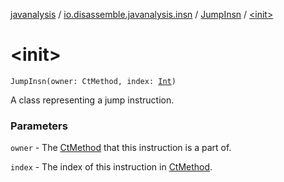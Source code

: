 [javanalysis](../../index.md) / [io.disassemble.javanalysis.insn](../index.md) / [JumpInsn](index.md) / [&lt;init&gt;](./-init-.md)

# &lt;init&gt;

`JumpInsn(owner: CtMethod, index: `[`Int`](https://kotlinlang.org/api/latest/jvm/stdlib/kotlin/-int/index.html)`)`

A class representing a jump instruction.

### Parameters

`owner` - The [CtMethod](#) that this instruction is a part of.

`index` - The index of this instruction in [CtMethod](#).